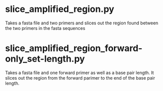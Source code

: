 # slice_amplified_region.py 
Takes a fasta file and two primers and slices out the region found between the two primers in the fasta sequences
# slice_amplified_region_forward-only_set-length.py 
Takes a fasta file and one forward primer as well as a base pair length. It slices out the region from the forward parimer to the end of the base pair length.
